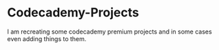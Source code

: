 # Codecademy-Projects
I am recreating some codecademy premium projects and in some cases even adding things to them.  
